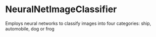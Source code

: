 # NeuralNetImageClassifier
Employs neural networks to classify images into four categories: ship, automobile, dog or frog
